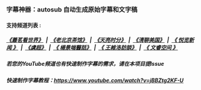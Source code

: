 ###  字幕神器：autosub 自动生成原始字幕和文字稿
####  支持频道列表 :
##### [《蕭茗看世界》](indexes/simonegao.md) &nbsp;|&nbsp; [《老北京茶馆》](indexes/teahouse.md) &nbsp;|&nbsp; [《天亮时分》](indexes/tianliang.md) &nbsp;|&nbsp; [《清聊美国》](indexes/us-stories.md) &nbsp;|&nbsp; [《 悦览新闻 》](indexes/yuelan.md) &nbsp;|&nbsp; [《虞超》](indexes/yuchao.md)  &nbsp;|&nbsp; [《 楊景端醫話》](indexes/yang.md)  &nbsp;|&nbsp; [《 王維洛訪談》](indexes/wangweiluo.md)  &nbsp;|&nbsp; [《 文睿空间 》](indexes/wenrui.md)  

##### 若您的YouTube频道也有快速制作字幕的需求，请在本项目提Issue

##### 快速制作字幕教程：https://www.youtube.com/watch?v=jBBZtg2KF-U

